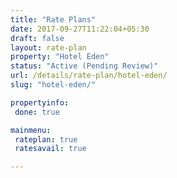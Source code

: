 ```yaml
---
title: "Rate Plans"
date: 2017-09-27T11:22:04+05:30
draft: false
layout: rate-plan
property: "Hotel Eden"
status: "Active (Pending Review)"
url: /details/rate-plan/hotel-eden/
slug: "hotel-eden/"

propertyinfo:
 done: true

mainmenu:
 rateplan: true
 ratesavail: true

---
```


